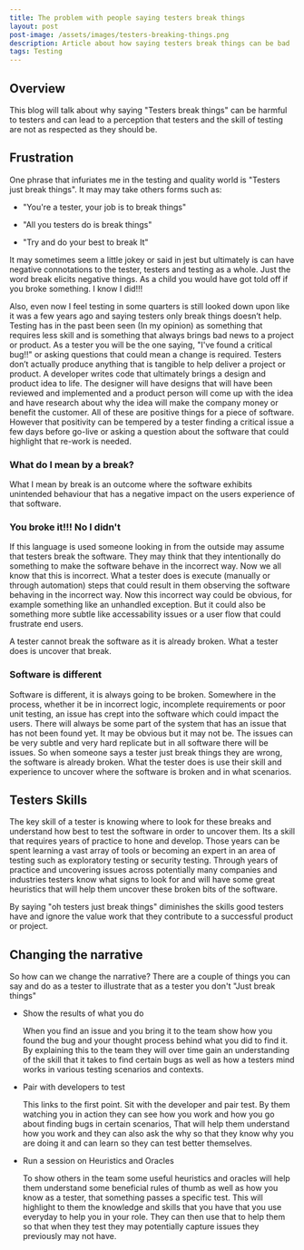 ```yaml
---
title: The problem with people saying testers break things
layout: post
post-image: /assets/images/testers-breaking-things.png
description: Article about how saying testers break things can be bad
tags: Testing
---
```


## Overview

This blog will talk about why saying "Testers break things" can be harmful to testers and can lead to a perception that testers and the skill of testing are not as respected as they should be. 

## Frustration

 One phrase that infuriates me in the testing and quality world is "Testers just break things". It may may take others forms such as: 

 - "You're a tester, your job is to break things"

 - "All you testers do is break things"

 - "Try and do your best to break It"

It may sometimes seem a little jokey or said in jest but ultimately is can have negative connotations to the tester, testers and testing as a whole. Just the word break elicits negative things. As a child you would have got told off if you broke something. I know I did!!!

Also, even now I feel testing in some quarters is still looked down upon like it was a few years ago and saying testers only break things doesn’t help. Testing has in the past been seen (In my opinion) as something that requires less skill and is something that always brings bad news to a project or product. As a tester you will be the one saying, "I've found a critical bug!!" or asking questions that could mean a change is required. Testers don’t actually produce anything that is tangible to help deliver a project or product. A developer writes code that ultimately brings a design and product idea to life. The designer will have designs that will have been reviewed and implemented and a product person will come up with the idea and have research about why the idea will make the company money or benefit the customer. All of these are positive things for a piece of software. However that positivity can be tempered by a tester finding a critical issue a few days before go-live or asking a question about the software that could highlight that re-work is needed. 

### What do I mean by a break?

What I mean by break is an outcome where the software exhibits unintended behaviour that has a negative impact on the users experience of that software. 

### You broke it!!! No I didn't

If this language is used someone looking in from the outside may assume that testers break the software. They may think that they intentionally do something to make the software behave in the incorrect way. Now we all know that this is incorrect. What a tester does is execute (manually or through automation) steps that could result in them observing the software behaving in the incorrect way. Now this incorrect way could be obvious, for example something like an unhandled exception. But it could also be something more subtle like accessability issues or a user flow that could frustrate end users. 

A tester cannot break the software as it is already broken. What a tester does is uncover that break.

### Software is different

Software is different, it is always going to be broken. Somewhere in the process, whether it be in incorrect logic, incomplete requirements or poor unit testing, an issue has crept into the software which could impact the users. There will always be some part of the system that has an issue that has not been found yet. It may be obvious but it may not be. The issues can be very subtle and very hard replicate but in all software there will be issues. So when someone says a tester just break things they are wrong, the software is already broken. What the tester does is use their skill and experience to uncover where the software is broken and in what scenarios. 

## Testers Skills

The key skill of a tester is knowing where to look for these breaks and understand how best to test the software in order to uncover them. Its a skill that requires years of practice to hone and develop. Those years can be spent learning a vast array of tools or becoming an expert in an area of testing such as exploratory testing or security testing. Through years of practice and uncovering issues across potentially many companies and industries testers know what signs to look for and will have some great heuristics that will help them uncover these broken bits of the software. 

 By saying "oh testers just break things" diminishes the skills good testers have and ignore the value work that they contribute to a successful product or project. 

## Changing the narrative

So how can we change the narrative? There are a couple of things you can say and do as a tester to illustrate that as a tester you don't "Just break things"

 - Show the results of what you do 
    
    When you find an issue and you bring it to the team show how you found the bug and your thought process behind what you did to find it. By explaining this to the team they will over time gain an understanding of the skill that it takes to find certain bugs as well as how a testers mind works in various testing scenarios and contexts. 
    
- Pair with developers to test

    This links to the first point. Sit with the developer and pair test. By them watching you in action they can see how you work and how you go about finding bugs in certain scenarios, That will help them understand how you work and they can also ask the why so that they know why you are doing it and can learn so they can test better themselves. 

-  Run a session on Heuristics and Oracles

	To show others in the team some useful heuristics and oracles will help them understand some beneficial rules of thumb as well as how you know as a tester, that something passes a specific test. This will highlight to them the knowledge and skills that you have that you use everyday to help you in your role. They can then use that to help them so that when they test they may potentially capture issues they previously may not have. 

